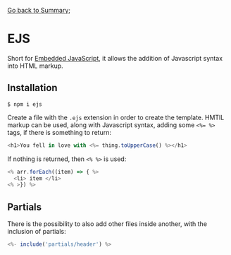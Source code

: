 [Go back to Summary](./../README.md);

# EJS

Short for [Embedded JavaScript](https://ejs.co/), it allows the addition of Javascript syntax into HTML markup.

## Installation

```
$ npm i ejs
```

Create a file with the `.ejs` extension in order to create the template. HMTlL markup can be used, along with Javascript syntax, adding some `<%= %>` tags, if there is something to return:

```javascript
<h1>You fell in love with <%= thing.toUpperCase() %></h1>
```

If nothing is returned, then `<% %>` is used:

```javascript
<% arr.forEach((item) => { %>
  <li> item </li>
<% >}) %>
```

## Partials

There is the possibility to also add other files inside another, with the inclusion of partials:

```javascript
<%- include('partials/header') %>
```
